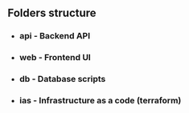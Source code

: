 ## Folders structure
 - ### api - Backend API
 - ### web - Frontend UI
 - ### db - Database scripts
 - ### ias - Infrastructure as a code (terraform)